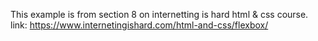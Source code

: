 This example is from section 8 on internetting is hard html & css course.
link: https://www.internetingishard.com/html-and-css/flexbox/
